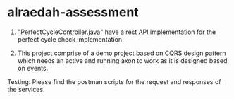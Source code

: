 # alraedah-assessment

1. "PerfectCycleController.java" have a rest API implementation for the perfect cycle check implementation

2. This project comprise of a demo project based on CQRS design pattern which needs an active and running axon to work as it is designed based on events.

Testing: Please find the postman scripts for the request and responses of the services.
